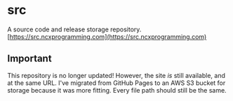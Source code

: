 # src
A source code and release storage repository.
[https://src.ncxprogramming.com](https://src.ncxprogramming.com)
## Important
This repository is no longer updated! However, the site _is_ still available, and at the same URL. I've migrated from GitHub Pages to an AWS S3 bucket for storage because it was more fitting. Every file path should still be the same.
